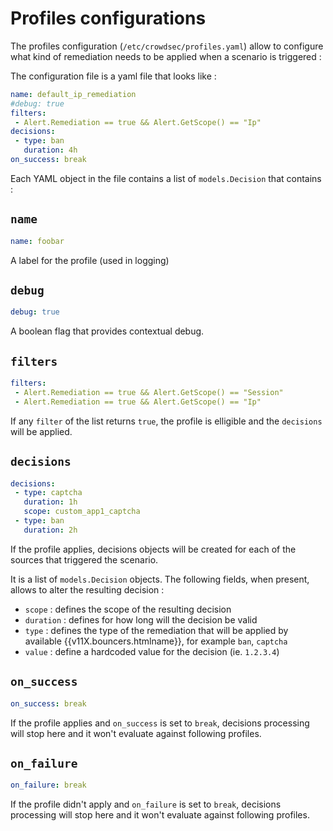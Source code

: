 # Profiles configurations

The profiles configuration (`/etc/crowdsec/profiles.yaml`) allow to configure what kind of remediation needs to be applied when a scenario is triggered :

The configuration file is a yaml file that looks like :

```yaml
name: default_ip_remediation
#debug: true
filters:
 - Alert.Remediation == true && Alert.GetScope() == "Ip"
decisions:
 - type: ban
   duration: 4h
on_success: break
```

Each YAML object in the file contains a list of `models.Decision` that contains :

## `name`

```yaml
name: foobar
```

A label for the profile (used in logging)

## `debug`

```yaml
debug: true
```

A boolean flag that provides contextual debug.

## `filters`

```yaml
filters:
 - Alert.Remediation == true && Alert.GetScope() == "Session"
 - Alert.Remediation == true && Alert.GetScope() == "Ip"
```

If any `filter` of the list returns `true`, the profile is elligible and the `decisions` will be applied.

## `decisions`

```yaml
decisions:
 - type: captcha
   duration: 1h
   scope: custom_app1_captcha
 - type: ban
   duration: 2h
```

If the profile applies, decisions objects will be created for each of the sources that triggered the scenario.

It is a list of `models.Decision` objects. The following fields, when present, allows to alter the resulting decision :

 - `scope` : defines the scope of the resulting decision
 - `duration` : defines for how long will the decision be valid
 - `type` : defines the type of the remediation that will be applied by available {{v11X.bouncers.htmlname}}, for example `ban`, `captcha`
 - `value` : define a hardcoded value for the decision (ie. `1.2.3.4`)

## `on_success`

```yaml
on_success: break
```

If the profile applies and `on_success` is set to `break`, decisions processing will stop here and it won't evaluate against following profiles.

## `on_failure`

```yaml
on_failure: break
```

If the profile didn't apply and `on_failure` is set to `break`, decisions processing will stop here and it won't evaluate against following profiles.

